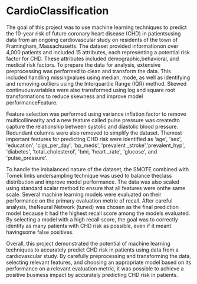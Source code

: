 # CardioClassification
The goal of this project was to use machine learning techniques to predict the 10-year risk of future coronary heart disease (CHD) in patientsusing data from an 
ongoing cardiovascular study on residents of the town of Framingham, Massachusetts. The dataset provided informationon over 4,000 patients and included 15 attributes, 
each representing a potential risk factor for CHD. These attributes included demographic,behavioral, and medical risk factors. To prepare the data for analysis, extensive
preprocessing was performed to clean and transform the data. This included handling missingvalues using median, mode, as well as identifying and removing outliers using the
Interquartile Range (IQR) method. Skewed continuousvariables were also transformed using log and square root transformations to reduce skewness and improve model performanceFeature.

Feature selection was performed using variance inflation factor to remove multicollinearity and a new feature called pulse pressure was createdto capture the relationship between 
systolic and diastolic blood pressure. Redundant columns were also removed to simplify the dataset. Themost important features for predicting CHD risk were identified as 'age', 'sex', 
'education', 'cigs_per_day', 'bp_meds', 'prevalent _stroke','prevalent_hyp', 'diabetes', 'total_cholesterol', 'bmi, 'heart _rate', 'glucose', and 'pulse_pressure'.

To handle the imbalanced nature of the dataset, the SMOTE combined with Tomek links undersampling technique was used to balance theclass distribution and improve model performance. The data
was also scaled using standard scalar method to ensure that all features were onthe same scale. Several machine learning models were evaluated on their performance on the primary evaluation
metric of recall. After careful analysis, theNeural Network (tuned) was chosen as the final prediction model because it had the highest recall score among the models evaluated. By selecting a 
model with a high recall score, the goal was to correctly identify as many patients with CHD risk as possible, even if it meant havingsome false positives.

Overall, this project demonstrated the potential of machine learning techniques to accurately predict CHD risk in patients using data from a cardiovascular study. By carefully preprocessing and 
transforming the data, selecting relevant features, and choosing an appropriate model based on its performance on a relevant evaluation metric, it was possible to achieve a positive business impact
by accurately predicting CHD risk in patients.
